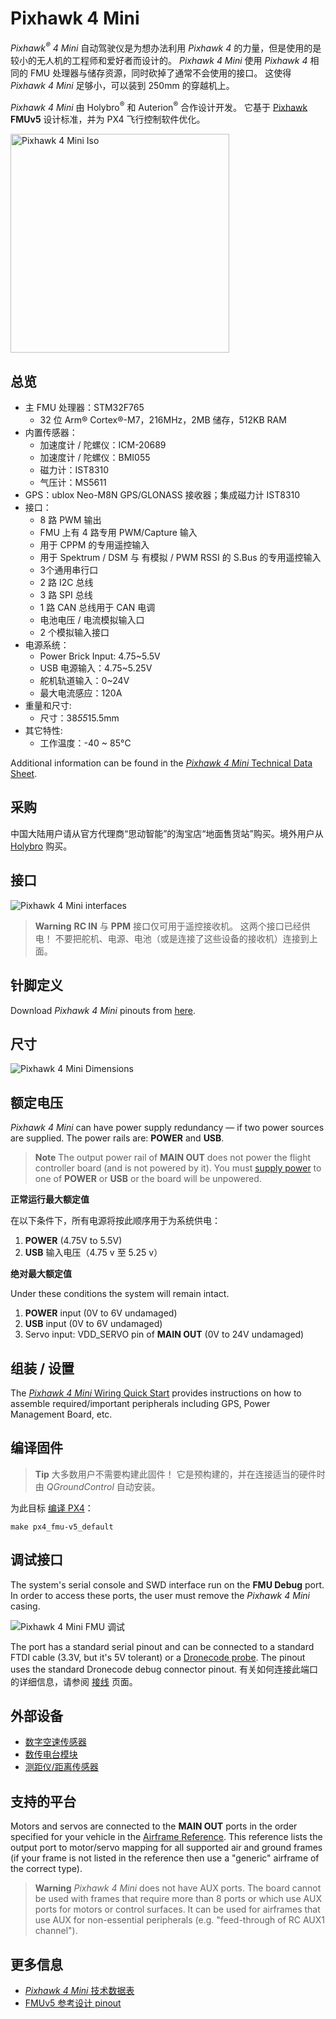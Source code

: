 # Pixhawk 4 Mini

*Pixhawk<sup>&reg;</sup> 4 Mini* 自动驾驶仪是为想办法利用 *Pixhawk 4* 的力量，但是使用的是较小的无人机的工程师和爱好者而设计的。 *Pixhawk 4 Mini* 使用 *Pixhawk 4* 相同的 FMU 处理器与储存资源，同时砍掉了通常不会使用的接口。 这使得 *Pixhawk 4 Mini* 足够小，可以装到 250mm 的穿越机上。

*Pixhawk 4 Mini* 由 Holybro<sup>&reg;</sup> 和 Auterion<sup>&reg;</sup> 合作设计开发。 它基于 [Pixhawk](https://pixhawk.org/) **FMUv5** 设计标准，并为 PX4 飞行控制软件优化。

<img src="../../assets/flight_controller/pixhawk4mini/pixhawk4mini_iso_1.png" width="350px" title="Pixhawk 4 Mini Iso" />

## 总览

* 主 FMU 处理器：STM32F765 
  * 32 位 Arm® Cortex®-M7，216MHz，2MB 储存，512KB RAM
* 内置传感器： 
  * 加速度计 / 陀螺仪：ICM-20689
  * 加速度计 / 陀螺仪：BMI055
  * 磁力计：IST8310
  * 气压计：MS5611
* GPS：ublox Neo-M8N GPS/GLONASS 接收器；集成磁力计 IST8310
* 接口： 
  * 8 路 PWM 输出
  * FMU 上有 4 路专用 PWM/Capture 输入
  * 用于 CPPM 的专用遥控输入
  * 用于 Spektrum / DSM 与 有模拟 / PWM RSSI 的 S.Bus 的专用遥控输入
  * 3个通用串行口
  * 2 路 I2C 总线
  * 3 路 SPI 总线
  * 1 路 CAN 总线用于 CAN 电调
  * 电池电压 / 电流模拟输入口
  * 2 个模拟输入接口
* 电源系统： 
  * Power Brick Input: 4.75~5.5V
  * USB 电源输入：4.75~5.25V
  * 舵机轨道输入：0~24V
  * 最大电流感应：120A
* 重量和尺寸: 
  * 尺寸：38*55*15.5mm
* 其它特性: 
  * 工作温度：-40 ~ 85°C

Additional information can be found in the [*Pixhawk 4 Mini* Technical Data Sheet](https://github.com/PX4/px4_user_guide/raw/master/assets/flight_controller/pixhawk4mini/pixhawk4mini_technical_data_sheet.pdf).

## 采购

中国大陆用户请从官方代理商“思动智能”的淘宝店“地面售货站”购买。境外用户从 [Holybro](https://shop.holybro.com/pixhawk4-mini_p1120.html) 购买。

## 接口

![Pixhawk 4 Mini interfaces](../../assets/flight_controller/pixhawk4mini/pixhawk4mini_interfaces.png)

> **Warning** **RC IN** 与 **PPM** 接口仅可用于遥控接收机。 这两个接口已经供电！ 不要把舵机、电源、电池（或是连接了这些设备的接收机）连接到上面。

## 针脚定义

Download *Pixhawk 4 Mini* pinouts from [here](https://github.com/PX4/px4_user_guide/raw/master/assets/flight_controller/pixhawk4mini/pixhawk4mini_pinouts.pdf).

## 尺寸

![Pixhawk 4 Mini Dimensions](../../assets/flight_controller/pixhawk4mini/pixhawk4mini_dimensions.png)

## 额定电压

*Pixhawk 4 Mini* can have power supply redundancy — if two power sources are supplied. The power rails are: **POWER** and **USB**.

> **Note** The output power rail of **MAIN OUT** does not power the flight controller board (and is not powered by it). You must [supply power](../assembly/quick_start_pixhawk4_mini.md#voltageratings) to one of **POWER** or **USB** or the board will be unpowered.

**正常运行最大额定值**

在以下条件下，所有电源将按此顺序用于为系统供电：

1. **POWER** (4.75V to 5.5V)
2. **USB** 输入电压（4.75 v 至 5.25 v）

**绝对最大额定值**

Under these conditions the system will remain intact.

1. **POWER** input (0V to 6V undamaged)
2. **USB** input (0V to 6V undamaged)
3. Servo input: VDD_SERVO pin of **MAIN OUT** (0V to 24V undamaged)

## 组装 / 设置

The [*Pixhawk 4 Mini* Wiring Quick Start](../assembly/quick_start_pixhawk4_mini.md) provides instructions on how to assemble required/important peripherals including GPS, Power Management Board, etc.

## 编译固件

> **Tip** 大多数用户不需要构建此固件！ 它是预构建的，并在连接适当的硬件时由 *QGroundControl* 自动安装。

为此目标 [编译 PX4](https://dev.px4.io/en/setup/building_px4.html)：

    make px4_fmu-v5_default
    

## 调试接口

The system's serial console and SWD interface run on the **FMU Debug** port. In order to access these ports, the user must remove the *Pixhawk 4 Mini* casing.

![Pixhawk 4 Mini FMU 调试](../../assets/flight_controller/pixhawk4mini/pixhawk4mini_fmu_debug.png)

The port has a standard serial pinout and can be connected to a standard FTDI cable (3.3V, but it's 5V tolerant) or a [Dronecode probe](https://kb.zubax.com/display/MAINKB/Dronecode+Probe+documentation). The pinout uses the standard Dronecode debug connector pinout. 有关如何连接此端口的详细信息，请参阅 [接线](https://dev.px4.io/en/debug/system_console.html) 页面。

## 外部设备

* [数字空速传感器](https://drotek.com/shop/en/home/848-sdp3x-airspeed-sensor-kit-sdp33.html)
* [数传电台模块](../telemetry/README.md)
* [测距仪/距离传感器](../sensor/rangefinders.md)

## 支持的平台

Motors and servos are connected to the **MAIN OUT** ports in the order specified for your vehicle in the [Airframe Reference](../airframes/airframe_reference.md). This reference lists the output port to motor/servo mapping for all supported air and ground frames (if your frame is not listed in the reference then use a "generic" airframe of the correct type).

> **Warning** *Pixhawk 4 Mini* does not have AUX ports. The board cannot be used with frames that require more than 8 ports or which use AUX ports for motors or control surfaces. It can be used for airframes that use AUX for non-essential peripherals (e.g. "feed-through of RC AUX1 channel").

## 更多信息

* [*Pixhawk 4 Mini* 技术数据表](https://github.com/PX4/px4_user_guide/raw/master/assets/flight_controller/pixhawk4mini/pixhawk4mini_technical_data_sheet.pdf)
* [FMUv5 参考设计 pinout](https://docs.google.com/spreadsheets/d/1-n0__BYDedQrc_2NHqBenG1DNepAgnHpSGglke-QQwY/edit#gid=912976165)